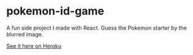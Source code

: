 # pokemon-id-game

A fun side project I made with React. Guess the Pokemon starter by the blurred image.

[See it here on Heroku](https://pokemon-id-game.herokuapp.com/)
